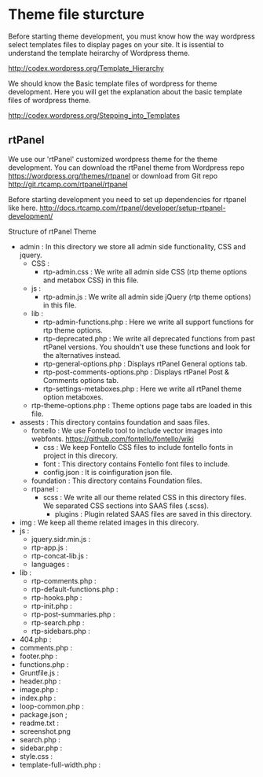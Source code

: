 # Theme file sturcture

Before starting theme development, you must know how the way wordpress select templates files to display pages on your site. It is issential to understand the template heirarchy of Wordpress theme.

http://codex.wordpress.org/Template_Hierarchy


We should know the Basic template files of wordpress for theme development. Here you will get the explanation about the basic template files of wordpress theme.

http://codex.wordpress.org/Stepping_into_Templates




## rtPanel


We use our 'rtPanel' customized wordpress theme for the theme development. You can download the rtPanel theme from Wordpress repo https://wordpress.org/themes/rtpanel or download from Git repo http://git.rtcamp.com/rtpanel/rtpanel

Before starting development you need to set up dependencies for rtpanel like here.
http://docs.rtcamp.com/rtpanel/developer/setup-rtpanel-development/

Structure of rtPanel Theme


* admin : In this directory we store all admin side functionality, CSS and jquery.
  * CSS :
    * rtp-admin.css : We write all admin side CSS (rtp theme options and metabox CSS) in this file.
  * js :
    * rtp-admin.js : We write all admin side jQuery (rtp theme options) in this file.
  * lib :
    * rtp-admin-functions.php : Here we write all support functions for rtp theme options.
    * rtp-deprecated.php : We write all deprecated functions from past rtPanel versions. You shouldn't use these functions and look for the alternatives instead.
    * rtp-general-options.php : Displays rtPanel General options tab.
    * rtp-post-comments-options.php : Displays rtPanel Post & Comments options tab.
    * rtp-settings-metaboxes.php : Here we write all rtPanel theme option metaboxes.
  * rtp-theme-options.php : Theme options page tabs are loaded in this file.
* assests : This directory contains foundation and saas files.
  * fontello : We use Fontello tool to include vector images into webfonts. https://github.com/fontello/fontello/wiki
    * css : We keep Fontello CSS files to include fontello fonts in project in this direcory.
    * font : This directory contains Fontello font files to include.
    * config.json : It is coinfiguration json file.
  * foundation : This directory contains Foundation files.
  * rtpanel :
    * scss : We write all our theme related CSS in this directory files. We separated CSS sections into SAAS files (.scss).
      * plugins : Plugin related SAAS files are saved in this directory.
* img : We keep all theme related images in this direcory.
* js :
   * jquery.sidr.min.js :
   * rtp-app.js :
   * rtp-concat-lib.js :
   * languages :
* lib :
   * rtp-comments.php :
   * rtp-default-functions.php :
   * rtp-hooks.php :
   * rtp-init.php :
   * rtp-post-summaries.php :
   * rtp-search.php :
   * rtp-sidebars.php :
* 404.php :
* comments.php :
* footer.php :
* functions.php :
* Gruntfile.js :
* header.php :
* image.php :
* index.php :
* loop-common.php :
* package.json ;
* readme.txt :
* screenshot.png
* search.php :
* sidebar.php :
* style.css :
* template-full-width.php :












